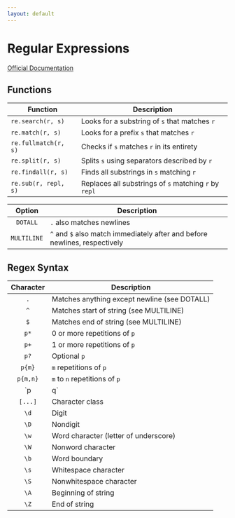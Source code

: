 ```yaml
---
layout: default
---
```

# Regular Expressions

[Official Documentation](https://docs.python.org/3/library/re.html)

## Functions

| Function | Description |
|-|-|
| `re.search(r, s)` | Looks for a substring of `s` that matches `r` |
| `re.match(r, s)` | Looks for a prefix `s` that matches `r` |
| `re.fullmatch(r, s)` | Checks if `s` matches `r` in its entirety |
| `re.split(r, s)` | Splits `s` using separators described by `r` |
| `re.findall(r, s)` | Finds all substrings in `s` matching `r` |
| `re.sub(r, repl, s)` | Replaces all substrings of `s` matching `r` by `repl` |

| Option | Description |
|:-:|-|
| `DOTALL` | `.` also matches newlines |
| `MULTILINE` | `^` and `$` also match immediately after and before newlines, respectively | `IGNORECASE` | Case insensitive matching |

## Regex Syntax

| Character | Description |
|:-:|-|
| `.` | Matches anything except newline (see DOTALL) |
| `^` | Matches start of string (see MULTILINE) |
| `$` | Matches end of string (see MULTILINE) |
| `p*` | 0 or more repetitions of `p` |
| `p+` | 1 or more repetitions of `p` |
| `p?` | Optional `p` |
| `p{m}` | `m` repetitions of `p` |
| `p{m,n}` | `m` to `n` repetitions of `p` |
| `p|q` | Matches either `p` or `q` |
| `[...]` | Character class |
| `\d` | Digit |
| `\D` | Nondigit |
| `\w` | Word character (letter of underscore) |
| `\W` | Nonword character |
| `\b` | Word boundary |
| `\s` | Whitespace character |
| `\S` | Nonwhitespace character |
| `\A` | Beginning of string |
| `\Z` | End of string |
